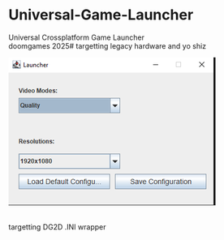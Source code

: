 # Universal-Game-Launcher
Universal Crossplatform Game Launcher
<br>
doomgames 2025# targetting legacy hardware and yo shiz

<img src="image.png"></img>

<br>
targetting DG2D .INI wrapper
